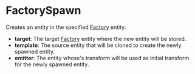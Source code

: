# FactorySpawn

Creates an entity in the specified [Factory](./Entity/Factory) entity.

-   **target**: The target [Factory](./Entity/Factory) entity where the
    new entity will be stored.
-   **template**: The source entity that will be cloned to create the
    newly spawned entity.
-   **emitter**: The entity whose's transform will be used as initial
    transform for the newly spawned entity.
